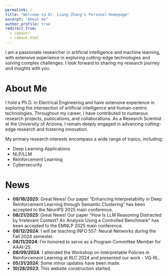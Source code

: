 ```yaml
---
permalink: /
title: "Welcome to Dr. Liang Zhang's Personal Homepage"
excerpt: "About me"
author_profile: true
redirect_from: 
  - /about/
  - /about.html
---
```


I am a passionate researcher in artificial intelligence and machine learning, with extensive experience in exploring cutting-edge technologies and solving complex challenges. I look forward to sharing my research journey and insights with you.

About Me
======
I hold a Ph.D. in Electrical Engineering and have extensive experience in exploring the intersection of artificial intelligence and human-centric technologies. Throughout my career, I have contributed to numerous research projects, publications, and collaborations. As a Research Scientist at the University of Arizona, I remain deeply engaged in advancing cutting-edge research and fostering innovation.

My primary research interests encompass a wide range of topics, including:

- Deep Learning Applications
- NLP/LLM
- Reinforcement Learning
- Cybersecurity

[//]: # (My current research focuses on [SKEMA: Scientific Knowledge Extraction and Model Analysis]&#40;https://github.com/ml4ai/skema&#41;, a project aims at extracting and integrating knowledge from scientific literature using artificial intelligence and machine learning methods. This endeavor reflects my dedication to solving complex problems in artificial intelligence, and I am excited to share the findings and insights from this ongoing work.)

News
======
* **09/18/2025**: Great News! Our paper “Enhancing Interpretability in Deep Reinforcement Learning through Semantic Clustering” has been accepted to the NeurIPS 2025 main conference.
* **08/21/2025**: Great News! Our paper “How Is LLM Reasoning Distracted by Irrelevant Context? An Analysis Using a Controlled Benchmark” has been accepted to the EMNLP 2025 main conference.
* **08/12/2024**: I will be teaching INFO 557: Neural Networks during the Fall 2024 semester.
* **08/11/2024**: I'm honored to serve as a Program Committee Member for AAAI-25.
* **08/09/2024**: I attended the Workshop on Interpretable Policies in Reinforcement Learning at RLC 2024 and presented our work - VQ-RL.
* **05/31/2024**: Some minor updates have been made.
* **10/28/2023**: This website construction started.
